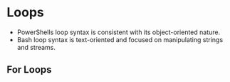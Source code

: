 # Loops
- PowerShells loop syntax is consistent with its object-oriented nature.
- Bash loop syntax is text-oriented and focused on manipulating strings and streams.

## For Loops
